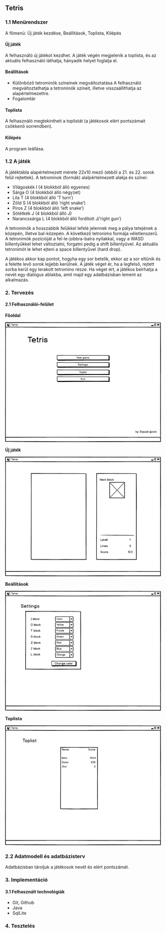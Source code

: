 ## Tetris

### 1.1 Menürendszer
A főmenü: Új játék kezdése, Beállítások, Toplista, Kilépés

#### Új játék
A felhasználó új játékot kezdhet. A játék végén megjelenik a toplista, és az aktuális felhasználó láthatja, hányadik helyet foglalja el.

#### Beállítások
* Különböző tetrominók színeinek megváltoztatása
    A felhasználó megváltoztathatja a tetrominók színeit, illetve visszaállíthatja az alapértelmezettre.
* Fogalomtár

#### Toplista
A felhasználó megtekintheti a toplistát (a játékosok elért pontszámait csökkenő sorrendben).

#### Kilépés
A program leállása.

### 1.2 A játék
A játéktábla alapértelmezett mérete 22x10 mező (ebből a 21. és 22. sorok felül rejtettek).
A tetrominok (formák) alalpértelmezett alakja és színei:
* Világoskék I (4 blokkból álló egyenes)
* Sárga O (4 blokkból álló négyzet)
* Lila T (4 blokkból álló ‘T turn’)
* Zöld S (4 blokkból álló ‘right snake’)
* Piros Z (4 blokkból álló ‘left snake’)
* Sötétkék J (4 blokkból álló J)
* Narancssárga L (4 blokkból álló fordított J/’right gun’)

A tetrominók a hosszabbik felükkel lefelé jelennek meg a pálya tetejének a közepén, illetve bal-közepén. A következő tetronimo formája véletlenszerű.
A tetronimók pozícióját a fel-le-jobbra-balra nyilakkal, vagy a WASD billentyűkkel lehet változtatni, forgatni pedig a shift billentyűvel. Az aktuális tetronimót le lehet ejteni a space billentyűvel (hard drop).

A játékos akkor kap pontot, hogyha egy sor betelik, ekkor az a sor eltűnik és a felette levő sorok lejjebb kerülnek.
A játék véget ér, ha a legfelső, rejtett sorba kerül egy lerakott tetromino része. Ha véget ért, a játékos beírhatja a nevét egy dialógus ablakba, amit majd egy adatbázisban lement az alkalmazás.

### 2.	Tervezés

#### 2.1 Felhasználói-felület

**Főoldal**

![](/imgs/mockups/index.png)

**Új játék**

![](/imgs/mockups/game.png)

**Beállítások**

![](/imgs/mockups/settings.png)

**Toplista**

![](/imgs/mockups/toplist.png)

### 2.2 Adatmodell és adatbázisterv
Adatbázisban tároljuk a játékosok nevét és elért pontszámát.

### 3. Implementáció
#### 3.1 Felhasznált technológiák
- Git, Github
- Java
- SqlLite

### 4. Tesztelés


